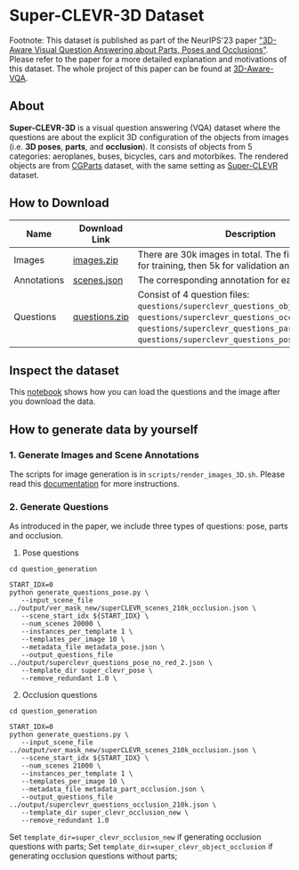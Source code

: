 # Super-CLEVR-3D Dataset
Footnote: This dataset is published as part of the NeurIPS'23 paper ["3D-Aware Visual Question Answering about Parts, Poses and Occlusions"](https://arxiv.org/abs/2310.17914). Please refer to the paper for a more detailed explanation and motivations of this dataset. The whole project of this paper can be found at [3D-Aware-VQA](https://github.com/XingruiWang/3D-Aware-VQA). 

## About
**Super-CLEVR-3D** is a visual question answering (VQA) dataset where the questions are about the explicit 3D configuration of the objects from images (i.e. **3D poses**, **parts**, and **occlusion**). It consists of objects from 5 categories: aeroplanes, buses, bicycles, cars and motorbikes. The rendered objects are from [CGParts](https://github.com/qliu24/render-3d-segmentation) dataset, with the same setting as [Super-CLEVR](https://arxiv.org/abs/2212.00259) dataset. 


## How to Download

| Name   | Download Link | Description                                                        |                                            
|--------|---------------------------|--------------------------------------------------------------------|
| Images |  [images.zip](https://www.cs.jhu.edu/~xwang378/share/Super-CLEVR-3D/images.zip) | There are 30k images in total. The first 20k are used for training, then 5k for validation and 5k for testing. |
| Annotations |  [scenes.json](https://www.cs.jhu.edu/~xwang378/share/Super-CLEVR-3D/scenes.json) | The corresponding annotation for each objects.|
| Questions | [questions.zip](https://www.cs.jhu.edu/~xwang378/share/Super-CLEVR-3D/questions.zip) |  Consist of 4 question files: `questions/superclevr_questions_obj_occlusion.json`, `questions/superclevr_questions_occlusion.json`, `questions/superclevr_questions_parts.json`, `questions/superclevr_questions_pose.json`.|

## Inspect the dataset

This [notebook](https://colab.research.google.com/drive/13ABF3164gSZFI35LELJ0DymmfyEL-5iK?usp=sharing) shows how you can load the questions and the image after you download the data.


## How to generate data by yourself

### 1. Generate Images and Scene Annotations

The scripts for image generation is in `scripts/render_images_3D.sh`. Please read this [documentation](https://github.com/XingruiWang/superclevr-3D-question/blob/main/image_generation/README.md) for more instructions.


### 2. Generate Questions

As introduced in the paper, we include three types of questions: pose, parts and occlusion.

1. Pose questions

```
cd question_generation

START_IDX=0
python generate_questions_pose.py \
   --input_scene_file ../output/ver_mask_new/superCLEVR_scenes_210k_occlusion.json \
   --scene_start_idx ${START_IDX} \
   --num_scenes 20000 \
   --instances_per_template 1 \
   --templates_per_image 10 \
   --metadata_file metadata_pose.json \
   --output_questions_file ../output/superclevr_questions_pose_no_red_2.json \
   --template_dir super_clevr_pose \
   --remove_redundant 1.0 \
```
2. Occlusion questions

```
cd question_generation

START_IDX=0
python generate_questions.py \
   --input_scene_file ../output/ver_mask_new/superCLEVR_scenes_210k_occlusion.json \
   --scene_start_idx ${START_IDX} \
   --num_scenes 21000 \
   --instances_per_template 1 \
   --templates_per_image 10 \
   --metadata_file metadata_part_occlusion.json \
   --output_questions_file ../output/superclevr_questions_occlusion_210k.json \
   --template_dir super_clevr_occlusion_new \
   --remove_redundant 1.0
```
Set `template_dir=super_clevr_occlusion_new` if generating occlusion questions with parts; Set `template_dir=super_clevr_object_occlusion` if generating occlusion questions without parts; 
